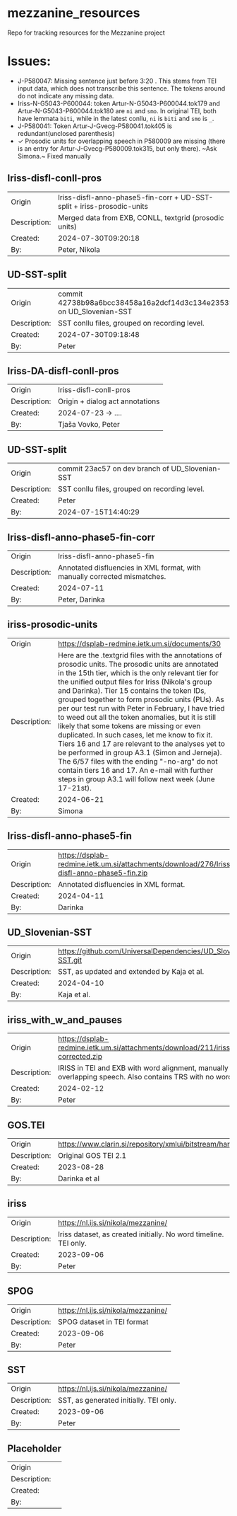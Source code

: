 # mezzanine_resources
Repo for tracking resources for the Mezzanine project

# Issues:
* J-P580047: Missing sentence just before 3:20 . This stems from TEI input data, which does not transcribe this sentence. The tokens around do not indicate any missing data.
* Iriss-N-G5043-P600044: token Artur-N-G5043-P600044.tok179 and Artur-N-G5043-P600044.tok180 are `ni` and `smo`. In original TEI, both have lemmata `biti`, while in the latest conllu, `ni` is `biti` and `smo` is `_`.
* J-P580041: Token Artur-J-Gvecg-P580041.tok405 is redundant(unclosed parenthesis)
* ✓ Prosodic units for overlapping speech in P580009 are missing (there is an entry for Artur-J-Gvecg-P580009.tok315, but only there). ~Ask Simona.~ Fixed manually

## Iriss-disfl-conll-pros
|              |                                                                        |
| ------------ | ---------------------------------------------------------------------- |
| Origin       | Iriss-disfl-anno-phase5-fin-corr + UD-SST-split + iriss-prosodic-units |
| Description: | Merged data from EXB, CONLL, textgrid (prosodic units)                 |
| Created:     | 2024-07-30T09:20:18                                                    |
| By:          | Peter, Nikola                                                          |
## UD-SST-split
|              |                                                                      |
| ------------ | -------------------------------------------------------------------- |
| Origin       | commit 42738b98a6bcc38458a16a2dcf14d3c134e23539 on  UD_Slovenian-SST |
| Description: | SST conllu files, grouped on recording level.                        |
| Created:     | 2024-07-30T09:18:48                                                  |
| By:          | Peter                                                                |
## Iriss-DA-disfl-conll-pros
|              |                                 |
| ------------ | ------------------------------- |
| Origin       | Iriss-disfl-conll-pros          |
| Description: | Origin + dialog act annotations |
| Created:     | 2024-07-23 -> ....              |
| By:          | Tjaša Vovko, Peter              |

## UD-SST-split
|              |                                                 |
| ------------ | ----------------------------------------------- |
| Origin       | commit 23ac57 on dev branch of UD_Slovenian-SST |
| Description: | SST conllu files, grouped on recording level.   |
| Created:     | Peter                                           |
| By:          | 2024-07-15T14:40:29                             |

## Iriss-disfl-anno-phase5-fin-corr
|              |                                                                           |
| ------------ | ------------------------------------------------------------------------- |
| Origin       | Iriss-disfl-anno-phase5-fin                                               |
| Description: | Annotated disfluencies in XML format, with manually corrected mismatches. |
| Created:     | 2024-07-11                                                                |
| By:          | Peter, Darinka                                                            |

## iriss-prosodic-units
|              |                                                                                                                                                                                                                                                                                                                                                                                                                                                                                                                                                                                                                                                                                                                                                                                       |
| ------------ | ------------------------------------------------------------------------------------------------------------------------------------------------------------------------------------------------------------------------------------------------------------------------------------------------------------------------------------------------------------------------------------------------------------------------------------------------------------------------------------------------------------------------------------------------------------------------------------------------------------------------------------------------------------------------------------------------------------------------------------------------------------------------------------- |
| Origin       | https://dsplab-redmine.ietk.um.si/documents/30                                                                                                                                                                                                                                                                                                                                                                                                                                                                                                                                                                                                                                                                                                                                        |
| Description: | Here are the .textgrid files with the annotations of prosodic units. The prosodic units are annotated in the 15th tier, which is the only relevant tier for the unified output files for Iriss (Nikola's group and Darinka). Tier 15 contains the token IDs, grouped together to form prosodic units (PUs). As per our test run with Peter in February, I have tried to weed out all the token anomalies, but it is still likely that some tokens are missing or even duplicated. In such cases, let me know to fix it. Tiers 16 and 17 are relevant to the analyses yet to be performed in group A3.1 (Simon and Jerneja). The 6/57 files with the ending "-no-arg" do not contain tiers 16 and 17. An e-mail with further steps in group A3.1 will follow next week (June 17-21st). |
| Created:     | 2024-06-21                                                                                                                                                                                                                                                                                                                                                                                                                                                                                                                                                                                                                                                                                                                                                                            |
| By:          | Simona                                                                                                                                                                                                                                                                                                                                                                                                                                                                                                                                                                                                                                                                                                                                                                                |
## Iriss-disfl-anno-phase5-fin
|              |                                                                                            |
| ------------ | ------------------------------------------------------------------------------------------ |
| Origin       | https://dsplab-redmine.ietk.um.si/attachments/download/276/Iriss-disfl-anno-phase5-fin.zip |
| Description: | Annotated disfluencies in XML format.                                                      |
| Created:     | 2024-04-11                                                                                 |
| By:          | Darinka                                                                                    |

## UD_Slovenian-SST
|              |                                                               |
| ------------ | ------------------------------------------------------------- |
| Origin       | https://github.com/UniversalDependencies/UD_Slovenian-SST.git |
| Description: | SST, as updated and extended by Kaja et al.                   |
| Created:     | 2024-04-10                                                    |
| By:          | Kaja et al.                                                   |

## iriss_with_w_and_pauses
|              |                                                                                                                                |
| ------------ | ------------------------------------------------------------------------------------------------------------------------------ |
| Origin       | https://dsplab-redmine.ietk.um.si/attachments/download/211/iriss_with_w_and_pauses-corrected.zip                               |
| Description: | IRISS in TEI and EXB with word alignment, manually corrected for overlapping speech. Also contains TRS with no word alignment. |
| Created:     | 2024-02-12                                                                                                                     |
| By:          | Peter                                                                                                                          |

## GOS.TEI
|              |                                                                                |
| ------------ | ------------------------------------------------------------------------------ |
| Origin       | https://www.clarin.si/repository/xmlui/bitstream/handle/11356/1863/Gos.TEI.zip |
| Description: | Original GOS TEI 2.1                                                           |
| Created:     | 2023-08-28                                                                     |
| By:          | Darinka et al                                                                  |


## iriss
|              |                                                                  |
| ------------ | ---------------------------------------------------------------- |
| Origin       | https://nl.ijs.si/nikola/mezzanine/                              |
| Description: | Iriss dataset, as created initially. No word timeline. TEI only. |
| Created:     | 2023-09-06                                                       |
| By:          | Peter                                                            |

## SPOG
|              |                                     |
| ------------ | ----------------------------------- |
| Origin       | https://nl.ijs.si/nikola/mezzanine/ |
| Description: | SPOG dataset in TEI format          |
| Created:     | 2023-09-06                          |
| By:          | Peter                               |

## SST
|              |                                        |
| ------------ | -------------------------------------- |
| Origin       | https://nl.ijs.si/nikola/mezzanine/    |
| Description: | SST, as generated initially. TEI only. |
| Created:     | 2023-09-06                             |
| By:          | Peter                                  |

## Placeholder
|              |     |
| ------------ | --- |
| Origin       |     |
| Description: |     |
| Created:     |     |
| By:          |     |